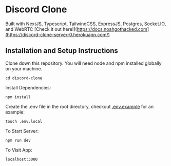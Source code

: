 # Discord Clone

Built with NextJS, Typescript, TailwindCSS, ExpressJS, Postgres, Socket.IO, and WebRTC
[Check it out here!](https://docs.noahgothacked.com](https://discord-clone-server-0.herokuapp.com/)

## Installation and Setup Instructions

Clone down this repository. You will need node and npm installed globally on your machine.

`cd discord-clone`

Install Dependencies:

`npm install`

Create the .env file in the root directory, checkout [.env.example](/.env.example) for an example:

`touch .env.local`


To Start Server:

`npm run dev`

To Visit App:

`localhost:3000`
